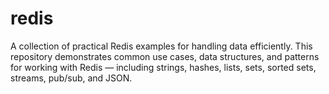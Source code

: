 # redis
A collection of practical Redis examples for handling data efficiently. This repository demonstrates common use cases, data structures, and patterns for working with Redis — including strings, hashes, lists, sets, sorted sets, streams, pub/sub, and JSON. 
